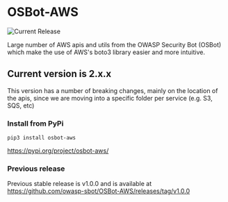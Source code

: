 # OSBot-AWS

![Current Release](https://img.shields.io/badge/release-v2.12.3-blue)

Large number of AWS apis and utils from the OWASP Security Bot (OSBot) which make
the use of AWS's boto3 library easier and more intuitive.

## Current version is 2.x.x 

This version has a number of breaking changes, mainly on the location of the apis, 
since we are moving into a specific folder per service (e.g. S3, SQS, etc)

### Install from PyPi

`pip3 install osbot-aws`

https://pypi.org/project/osbot-aws/

### Previous release

Previous stable release is v1.0.0 and is available at https://github.com/owasp-sbot/OSBot-AWS/releases/tag/v1.0.0

